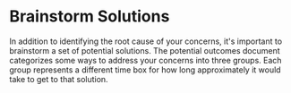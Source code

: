 # Brainstorm Solutions
In addition to identifying the root cause of your concerns, it's important to brainstorm a set of potential solutions.  The potential outcomes document categorizes some ways to address your concerns into three groups.  Each group represents a different time box for how long approximately it would take to get to that solution.
